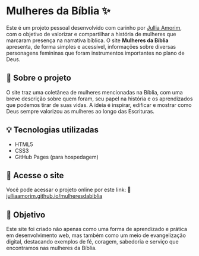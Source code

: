 

# Mulheres da Bíblia ✨

Este é um projeto pessoal desenvolvido com carinho por [Jullia Amorim](https://julliaamorim.github.io), com o objetivo de valorizar e compartilhar a história de mulheres que marcaram presença na narrativa bíblica. O site **Mulheres da Bíblia** apresenta, de forma simples e acessível, informações sobre diversas personagens femininas que foram instrumentos importantes no plano de Deus.

## 🌿 Sobre o projeto

O site traz uma coletânea de mulheres mencionadas na Bíblia, com uma breve descrição sobre quem foram, seu papel na história e os aprendizados que podemos tirar de suas vidas. A ideia é inspirar, edificar e mostrar como Deus sempre valorizou as mulheres ao longo das Escrituras.

## 💡 Tecnologias utilizadas

* HTML5
* CSS3
* GitHub Pages (para hospedagem)

## 📌 Acesse o site

Você pode acessar o projeto online por este link:
🔗 [julliaamorim.github.io/mulheresdabiblia](https://julliaamorim.github.io/mulheresdabiblia/)

## 📖 Objetivo

Este site foi criado não apenas como uma forma de aprendizado e prática em desenvolvimento web, mas também como um meio de evangelização digital, destacando exemplos de fé, coragem, sabedoria e serviço que encontramos nas mulheres da Bíblia.


